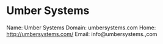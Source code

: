 
# Umber Systems

Name: Umber Systems
Domain: umbersystems.com
Home: http://umbersystems.com/
Email: info@umbersystems.,com
